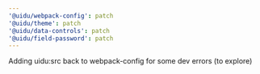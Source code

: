 ```yaml
---
'@uidu/webpack-config': patch
'@uidu/theme': patch
'@uidu/data-controls': patch
'@uidu/field-password': patch
---
```


Adding uidu:src back to webpack-config for some dev errors (to explore)
